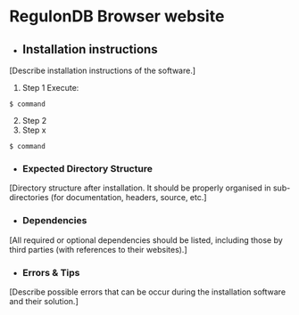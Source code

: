 # RegulonDB Browser website



- ## Installation instructions

[Describe installation instructions of the software.]

1. Step 1
Execute:

```shell
$ command
```
2. Step 2
3. Step x

```shell
$ command
```


- ### Expected Directory Structure 

[Directory structure after installation. It should be properly organised in sub-directories (for documentation, headers, source, etc.]



- ### Dependencies

[All required or optional dependencies should be listed, including those by third parties (with references to their websites).]


- ### Errors & Tips
[Describe possible errors that can be occur during the installation software and their solution.]
